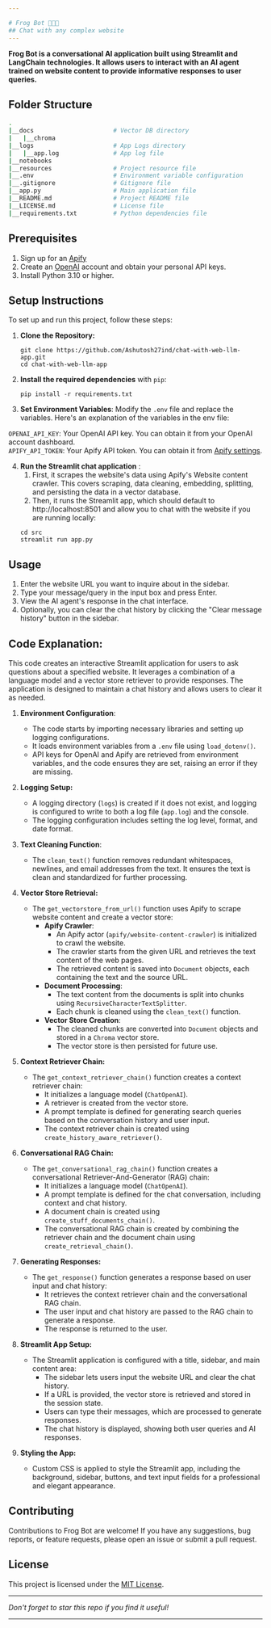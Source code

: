 ```yaml
---

# Frog Bot 🐸🤖🔗
## Chat with any complex website
---
```


**Frog Bot is a conversational AI application built using Streamlit and LangChain technologies. It allows users to interact with an AI agent trained on website content to provide informative responses to user queries.**


## Folder Structure

```bash
.
|__docs                      # Vector DB directory
|   |__chroma                
|__logs                      # App Logs directory
|   |__app.log               # App log file
|__notebooks
|__resources                 # Project resource file 
|__.env                      # Environment variable configuration
|__.gitignore                # Gitignore file
|__app.py                    # Main application file
|__README.md                 # Project README file
|__LICENSE.md                # License file
|__requirements.txt          # Python dependencies file

```

## Prerequisites
1. Sign up for an [Apify](https://console.apify.com/sign-up) 
2. Create an [OpenAI](https://openai.com/) account and obtain your personal API keys.
3. Install Python 3.10 or higher.

## Setup Instructions

To set up and run this project, follow these steps:

1. **Clone the Repository:**
   ```
   git clone https://github.com/Ashutosh27ind/chat-with-web-llm-app.git
   cd chat-with-web-llm-app
   ```

2. **Install the required dependencies** with `pip`:
   ```
   pip install -r requirements.txt
   ```

3. **Set Environment Variables**: Modify the `.env` file and replace the variables. Here's an explanation of the variables in the env file:
  
`OPENAI_API_KEY`: Your OpenAI API key. You can obtain it from your OpenAI account dashboard.  
`APIFY_API_TOKEN`: Your Apify API token. You can obtain it from [Apify settings](https://console.apify.com/account/integrations).

4. **Run the Streamlit chat application** : 
   1. First, it scrapes the website's data using Apify's Website content crawler. This covers scraping, data cleaning, embedding, splitting, and persisting the data in a vector database.  
   2. Then, it runs the Streamlit app, which should default to http://localhost:8501 and allow you to chat with the website if you are running locally:   
   ```
   cd src
   streamlit run app.py
   ```

## Usage

1. Enter the website URL you want to inquire about in the sidebar.
2. Type your message/query in the input box and press Enter.
3. View the AI agent's response in the chat interface.
4. Optionally, you can clear the chat history by clicking the "Clear message history" button in the sidebar.

## Code Explanation:

This code creates an interactive Streamlit application for users to ask questions about a specified website. It leverages a combination of a language model and a vector store retriever to provide responses. The application is designed to maintain a chat history and allows users to clear it as needed.

1. **Environment Configuration**:  
   - The code starts by importing necessary libraries and setting up logging configurations.  
   - It loads environment variables from a `.env` file using `load_dotenv()`.  
   - API keys for OpenAI and Apify are retrieved from environment variables, and the code ensures they are set, raising an error if they are missing.  
          
2. **Logging Setup:**     
   - A logging directory (`logs`) is created if it does not exist, and logging is configured to write to both a log file (`app.log`) and the console.  
   - The logging configuration includes setting the log level, format, and date format.  
   
3. **Text Cleaning Function**:    
   - The `clean_text()` function removes redundant whitespaces, newlines, and email addresses from the text. It ensures the text is clean and standardized for further processing.   
      
4. **Vector Store Retrieval:**      
   - The `get_vectorstore_from_url()` function uses Apify to scrape website content and create a vector store:     
      - **Apify Crawler**:  
         - An Apify actor (`apify/website-content-crawler`) is initialized to crawl the website.     
         - The crawler starts from the given URL and retrieves the text content of the web pages.    
         - The retrieved content is saved into `Document` objects, each containing the text and the source URL.  
      - **Document Processing**:    
         - The text content from the documents is split into chunks using `RecursiveCharacterTextSplitter`.  
         - Each chunk is cleaned using the `clean_text()` function.  
      - **Vector Store Creation**:  
        - The cleaned chunks are converted into `Document` objects and stored in a `Chroma` vector store.  
        - The vector store is then persisted for future use.  
            
5. **Context Retriever Chain:**
   - The `get_context_retriever_chain()` function creates a context retriever chain:  
     - It initializes a language model (`ChatOpenAI`).  
     - A retriever is created from the vector store.  
     - A prompt template is defined for generating search queries based on the conversation history and user input.  
     - The context retriever chain is created using `create_history_aware_retriever()`.    
       
6. **Conversational RAG Chain:**
   - The `get_conversational_rag_chain()` function creates a conversational Retriever-And-Generator (RAG) chain:      
     - It initializes a language model (`ChatOpenAI`).  
     - A prompt template is defined for the chat conversation, including context and chat history.  
     - A document chain is created using `create_stuff_documents_chain()`.  
     - The conversational RAG chain is created by combining the retriever chain and the document chain using `create_retrieval_chain()`.  
       
7. **Generating Responses:**  
   - The `get_response()` function generates a response based on user input and chat history:  
     - It retrieves the context retriever chain and the conversational RAG chain.  
     - The user input and chat history are passed to the RAG chain to generate a response.   
     - The response is returned to the user.  
     
8. **Streamlit App Setup:**
   - The Streamlit application is configured with a title, sidebar, and main content area:
     - The sidebar lets users input the website URL and clear the chat history.
     - If a URL is provided, the vector store is retrieved and stored in the session state.
     - Users can type their messages, which are processed to generate responses.
     - The chat history is displayed, showing both user queries and AI responses.  
        
9. **Styling the App:**
   - Custom CSS is applied to style the Streamlit app, including the background, sidebar, buttons, and text input fields for a professional and elegant appearance.
   
## Contributing

Contributions to Frog Bot are welcome! If you have any suggestions, bug reports, or feature requests, please open an issue or submit a pull request.

## License

This project is licensed under the [MIT License](LICENSE).

---

*Don't forget to star this repo if you find it useful!*

---
